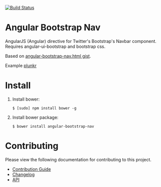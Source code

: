 [![Build Status](https://travis-ci.org/rackerlabs/angular-bootstrap-nav.svg)](https://travis-ci.org/rackerlabs/angular-bootstrap-nav)

# Angular Bootstrap Nav

AngularJS (Angular) directive for Twitter's Bootstrap's Navbar component. Requires angular-ui-bootstrap and bootstrap css.

Based on [angular-bootstrap-nav.html gist](https://gist.github.com/fpv83/8704263).

Example [plunkr](http://plnkr.co/edit/SMSq2R?p=info)

# Install

1. Install bower:

    ```shell
    $ [sudo] npm install bower -g
    ```

2. Install bower package:

    ```shell
    $ bower install angular-bootstrap-nav
    ```

# Contributing

Please view the following documentation for contributing to this project.

 - [Contribution Guide](./CONTRIBUTING.md)
 - [Changelog](./CHANGELOG.md)
 - [API](http://rackerlabs.github.io/angular-bootstrap-nav/angular-bootstrap-nav.html)
